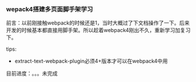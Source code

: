 ### wepack4搭建多页面脚手架学习

前言：以前刚接触webpack的时候还是1，当时大概过了下文档操作了一下。后来开发的时候基本都直接用脚手架。所以趁着webpack4刚出不久，重新学习加复习下。


tips:
- extract-text-webpack-plugin必须4+版本才可以在webpack4中用

目前进度：。。。未完成